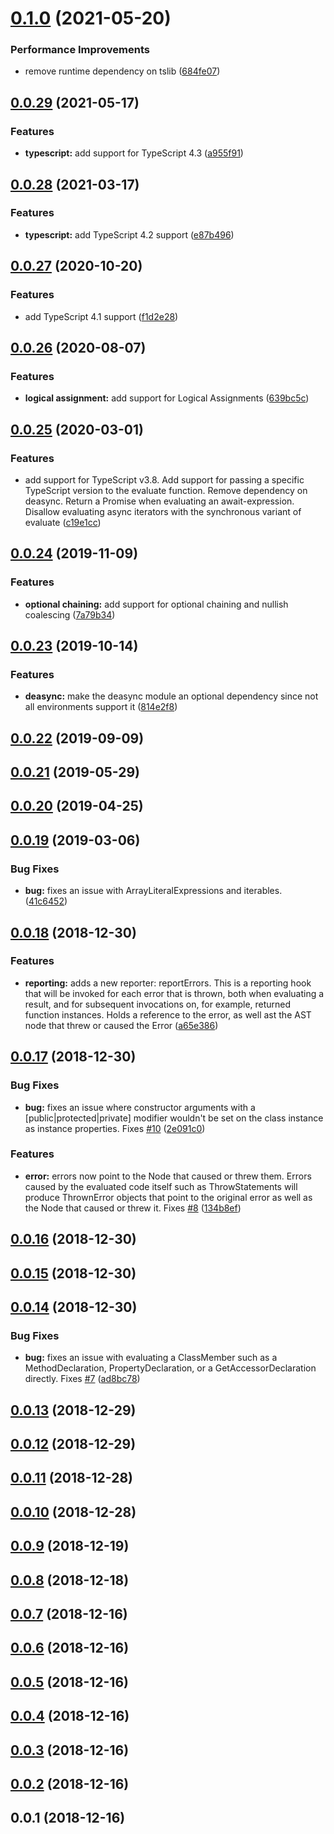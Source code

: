 # [0.1.0](https://github.com/wessberg/ts-evaluator/compare/v0.0.29...v0.1.0) (2021-05-20)

### Performance Improvements

- remove runtime dependency on tslib ([684fe07](https://github.com/wessberg/ts-evaluator/commit/684fe0739c62d083228311907e98392e7865878c))

## [0.0.29](https://github.com/wessberg/ts-evaluator/compare/v0.0.28...v0.0.29) (2021-05-17)

### Features

- **typescript:** add support for TypeScript 4.3 ([a955f91](https://github.com/wessberg/ts-evaluator/commit/a955f9199553cdd4ef79b2c00c9d866fed0ccf76))

## [0.0.28](https://github.com/wessberg/ts-evaluator/compare/v0.0.27...v0.0.28) (2021-03-17)

### Features

- **typescript:** add TypeScript 4.2 support ([e87b496](https://github.com/wessberg/ts-evaluator/commit/e87b4962e8453926171607f29bbbf5e05a014714))

## [0.0.27](https://github.com/wessberg/ts-evaluator/compare/v0.0.26...v0.0.27) (2020-10-20)

### Features

- add TypeScript 4.1 support ([f1d2e28](https://github.com/wessberg/ts-evaluator/commit/f1d2e283e164021150c693c037d26e8e5a928df9))

## [0.0.26](https://github.com/wessberg/ts-evaluator/compare/v0.0.25...v0.0.26) (2020-08-07)

### Features

- **logical assignment:** add support for Logical Assignments ([639bc5c](https://github.com/wessberg/ts-evaluator/commit/639bc5ce192de9b1d7d87ac525038af409d4a4b3))

## [0.0.25](https://github.com/wessberg/ts-evaluator/compare/v0.0.24...v0.0.25) (2020-03-01)

### Features

- add support for TypeScript v3.8. Add support for passing a specific TypeScript version to the evaluate function. Remove dependency on deasync. Return a Promise when evaluating an await-expression. Disallow evaluating async iterators with the synchronous variant of evaluate ([c19e1cc](https://github.com/wessberg/ts-evaluator/commit/c19e1cca6ba84c38bbb63f3c0a8db8f0722a2e63))

## [0.0.24](https://github.com/wessberg/ts-evaluator/compare/v0.0.23...v0.0.24) (2019-11-09)

### Features

- **optional chaining:** add support for optional chaining and nullish coalescing ([7a79b34](https://github.com/wessberg/ts-evaluator/commit/7a79b34e6dd098a87f98bfab64c707a640c55ade))

## [0.0.23](https://github.com/wessberg/ts-evaluator/compare/v0.0.22...v0.0.23) (2019-10-14)

### Features

- **deasync:** make the deasync module an optional dependency since not all environments support it ([814e2f8](https://github.com/wessberg/ts-evaluator/commit/814e2f857132b9ff356a15be0c41217eb5c27f64))

## [0.0.22](https://github.com/wessberg/ts-evaluator/compare/v0.0.21...v0.0.22) (2019-09-09)

## [0.0.21](https://github.com/wessberg/ts-evaluator/compare/v0.0.20...v0.0.21) (2019-05-29)

## [0.0.20](https://github.com/wessberg/ts-evaluator/compare/v0.0.19...v0.0.20) (2019-04-25)

## [0.0.19](https://github.com/wessberg/ts-evaluator/compare/v0.0.18...v0.0.19) (2019-03-06)

### Bug Fixes

- **bug:** fixes an issue with ArrayLiteralExpressions and iterables. ([41c6452](https://github.com/wessberg/ts-evaluator/commit/41c6452342b31f606ee5fb9c4c50c6bc2d867e76))

## [0.0.18](https://github.com/wessberg/ts-evaluator/compare/v0.0.17...v0.0.18) (2018-12-30)

### Features

- **reporting:** adds a new reporter: reportErrors. This is a reporting hook that will be invoked for each error that is thrown, both when evaluating a result, and for subsequent invocations on, for example, returned function instances. Holds a reference to the error, as well ast the AST node that threw or caused the Error ([a65e386](https://github.com/wessberg/ts-evaluator/commit/a65e3861a1659e80ffd46e9c2ed48dff756dfebc))

## [0.0.17](https://github.com/wessberg/ts-evaluator/compare/v0.0.16...v0.0.17) (2018-12-30)

### Bug Fixes

- **bug:** fixes an issue where constructor arguments with a [public|protected|private] modifier wouldn't be set on the class instance as instance properties. Fixes [#10](https://github.com/wessberg/ts-evaluator/issues/10) ([2e091c0](https://github.com/wessberg/ts-evaluator/commit/2e091c034c46832715a493c26dc0a320de8c9ff9))

### Features

- **error:** errors now point to the Node that caused or threw them. Errors caused by the evaluated code itself such as ThrowStatements will produce ThrownError objects that point to the original error as well as the Node that caused or threw it. Fixes [#8](https://github.com/wessberg/ts-evaluator/issues/8) ([134b8ef](https://github.com/wessberg/ts-evaluator/commit/134b8efc4ea5854695883150641ffabac413bd5c))

## [0.0.16](https://github.com/wessberg/ts-evaluator/compare/v0.0.15...v0.0.16) (2018-12-30)

## [0.0.15](https://github.com/wessberg/ts-evaluator/compare/v0.0.14...v0.0.15) (2018-12-30)

## [0.0.14](https://github.com/wessberg/ts-evaluator/compare/v0.0.13...v0.0.14) (2018-12-30)

### Bug Fixes

- **bug:** fixes an issue with evaluating a ClassMember such as a MethodDeclaration, PropertyDeclaration, or a GetAccessorDeclaration directly. Fixes [#7](https://github.com/wessberg/ts-evaluator/issues/7) ([ad8bc78](https://github.com/wessberg/ts-evaluator/commit/ad8bc78f585f13211329ba7345d9c5b2d3b9d201))

## [0.0.13](https://github.com/wessberg/ts-evaluator/compare/v0.0.12...v0.0.13) (2018-12-29)

## [0.0.12](https://github.com/wessberg/ts-evaluator/compare/v0.0.11...v0.0.12) (2018-12-29)

## [0.0.11](https://github.com/wessberg/ts-evaluator/compare/v0.0.10...v0.0.11) (2018-12-28)

## [0.0.10](https://github.com/wessberg/ts-evaluator/compare/v0.0.9...v0.0.10) (2018-12-28)

## [0.0.9](https://github.com/wessberg/ts-evaluator/compare/v0.0.8...v0.0.9) (2018-12-19)

## [0.0.8](https://github.com/wessberg/ts-evaluator/compare/v0.0.7...v0.0.8) (2018-12-18)

## [0.0.7](https://github.com/wessberg/ts-evaluator/compare/v0.0.6...v0.0.7) (2018-12-16)

## [0.0.6](https://github.com/wessberg/ts-evaluator/compare/v0.0.5...v0.0.6) (2018-12-16)

## [0.0.5](https://github.com/wessberg/ts-evaluator/compare/v0.0.4...v0.0.5) (2018-12-16)

## [0.0.4](https://github.com/wessberg/ts-evaluator/compare/v0.0.3...v0.0.4) (2018-12-16)

## [0.0.3](https://github.com/wessberg/ts-evaluator/compare/v0.0.2...v0.0.3) (2018-12-16)

## [0.0.2](https://github.com/wessberg/ts-evaluator/compare/v0.0.1...v0.0.2) (2018-12-16)

## 0.0.1 (2018-12-16)
